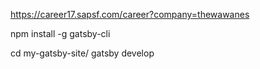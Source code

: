 

https://career17.sapsf.com/career?company=thewawanes

npm install -g gatsby-cli

cd my-gatsby-site/
gatsby develop
